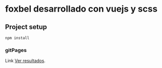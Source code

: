 # foxbel desarrollado con vuejs y scss

## Project setup
```
npm install
```

### gitPages
Link [Ver resultados](https://94tomas.github.io/foxbel-dev/).
